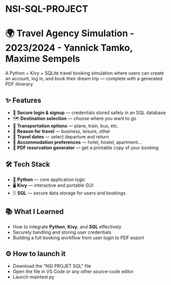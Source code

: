 # NSI-SQL-PROJECT 
# 🌍 Travel Agency Simulation - 2023/2024 - Yannick Tamko, Maxime Sempels

A Python + Kivy + SQLite travel booking simulation where users can create an account, log in, and book their dream trip — complete with a generated PDF itinerary.

## ✨ Features
- 🔑 **Secure login & signup** — credentials stored safely in an SQL database  
- 🗺 **Destination selection** — choose where you want to go  
- 🚆 **Transportation options** — plane, train, bus, etc.  
- 🎯 **Reason for travel** — business, leisure, other  
- 📅 **Travel dates** — select departure and return  
- 🏨 **Accommodation preferences** — hotel, hostel, apartment…  
- 📄 **PDF reservation generator** — get a printable copy of your booking  

## 🛠 Tech Stack
- 🐍 **Python** — core application logic  
- 🖥 **Kivy** — interactive and portable GUI  
- 🗄 **SQL** — secure data storage for users and bookings  

## 📚 What I Learned
- How to integrate **Python**, **Kivy**, and **SQL** effectively  
- Securely handling and storing user credentials  
- Building a full booking workflow from user login to PDF export

## ⚙️ How to launch it
- Download the "NSI PROJET SQL" file
- Open the file in VS Code or any other source-code editor
- Launch maintest.py 
